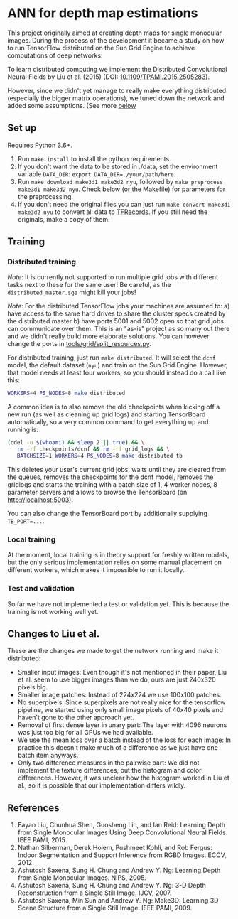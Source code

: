 # ANN for depth map estimations

This project originally aimed at creating depth maps for single monocular
images. During the process of the development it became a study on how to run
TensorFlow distributed on the Sun Grid Engine to achieve computations of deep
networks.

To learn distributed computing we implement the Distributed Convolutional
Neural Fields by Liu et al. (2015) (DOI:
[10.1109/TPAMI.2015.2505283](https://doi.org/10.1109/TPAMI.2015.2505283)).

However, since we didn't yet manage to really make everything distributed
(especially the bigger matrix operations), we tuned down the network and added
some assumptions. (See more [below](#Changes-to-Liu-et-al.)


## Set up

Requires Python 3.6+.

1. Run `make install` to install the python requirements.
2. If you don't want the data to be stored in ./data, set the environment variable `DATA_DIR`: `export DATA_DIR=./your/path/here`.
3. Run `make download make3d1 make3d2 nyu`, followed by `make preprocess make3d1 make3d2 nyu`. Check below (or the Makefile) for parameters for the preprocessing.
4. If you don't need the original files you can just run `make convert make3d1 make3d2 nyu` to convert all data to [TFRecords](https://www.tensorflow.org/api_guides/python/python_io). If you still need the originals, make a copy of them.


## Training

### Distributed training

*Note*: It is currently not supported to run multiple grid jobs with different
tasks next to these for the same user! Be careful, as the
`distributed_master.sge` might kill your jobs!

*Note*: For the distributed TensorFlow jobs your machines are assumed to:
a) have access to the same hard drives to share the cluster specs created by
the distributed master
b) have ports 5001 and 5002 open so that grid jobs can communicate over them.
This is an "as-is" project as so many out there and we didn't really build more
elaborate solutions. You can however change the ports in [tools/grid/split_resources.py](tools/grid/split_resources.py).

For distributed training, just run `make distributed`. It will select the
`dcnf` model, the default dataset (`nyu`) and train on the Sun Grid Engine.
However, that model needs at least four workers, so you should instead do a
call like this:

```bash
WORKERS=4 PS_NODES=8 make distributed
```

A common idea is to also remove the old checkpoints when kicking off a new run
(as well as cleaning up grid logs) and starting TensorBoard automatically, so a
very common command to get everything up and running is:

```bash
(qdel -u $(whoami) && sleep 2 || true) && \
   rm -rf checkpoints/dcnf && rm -rf grid_logs && \
   BATCHSIZE=1 WORKERS=4 PS_NODES=8 make distributed tb
```

This deletes your user's current grid jobs, waits until they are cleared from
the queues, removes the checkpoints for the dcnf model, removes the gridlogs
and starts the training with a batch size of 1, 4 worker nodes, 8 parameter
servers and allows to browse the TensorBoard (on [http://localhost:5003](http://localhost:5003)).

You can also change the TensorBoard port by additionally supplying `TB_PORT=...`.


### Local training

At the moment, local training is in theory support for freshly written models,
but the only serious implementation relies on some manual placement on
different workers, which makes it impossible to run it locally.


### Test and validation

So far we have not implemented a test or validation yet. This is because the
training is not working well yet.


## Changes to Liu et al.

These are the changes we made to get the network running and make it distributed:

* Smaller input images: Even though it's not mentioned in their paper, Liu et
  al. seem to use bigger images than we do, ours are just 240x320 pixels big.
* Smaller image patches: Instead of 224x224 we use 100x100 patches.
* No superpixels: Since superpixels are not really nice for the tensorflow
  pipeline, we started using only small image pixels of 40x40 pixels and
  haven't gone to the other approach yet.
* Removal of first dense layer in unary part: The layer with 4096 neurons was
  just too big for all GPUs we had available.
* We use the mean loss over a batch instead of the loss for each image: In
  practice this doesn't make much of a difference as we just have one batch
  item anyways.
* Only two difference measures in the pairwise part: We did not implement the
  texture differences, but the histogram and color differences. However, it was
  unclear how the histogram worked in Liu et al., so it is possible that our
  implementation differs wildly.


## References

1. Fayao Liu, Chunhua Shen, Guosheng Lin, and Ian Reid: Learning Depth from
   Single Monocular Images Using Deep Convolutional Neural Fields. IEEE PAMI,
   2015.
2. Nathan Silberman, Derek Hoiem, Pushmeet Kohli, and Rob Fergus: Indoor
   Segmentation and Support Inference from RGBD Images. ECCV, 2012.
3. Ashutosh Saxena, Sung H. Chung and Andrew Y. Ng: Learning Depth from Single
   Monocular Images. NIPS, 2005.
4. Ashutosh Saxena, Sung H. Chung and Andrew Y. Ng: 3-D Depth Reconstruction
   from a Single Still Image. IJCV, 2007.
4. Ashutosh Saxena, Min Sun and Andrew Y. Ng: Make3D: Learning 3D Scene
   Structure from a Single Still Image. IEEE PAMI, 2009.
